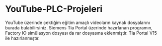 # YouTube-PLC-Projeleri
YouTube üzerinde çektiğim eğitim amaçlı videoların kaynak dosyalarını burada bulabilirsiniz.
Siemens Tia Portal üzerinde hazırlanan programın, Factory IO simülasyon dosyası da rar dosyasına eklenmiştir.
Tia Portal V15 ile hazırlanmıştır.
